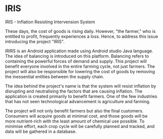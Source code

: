 # IRIS
IRIS - Inflation Resisting Intervension System

These days, the cost of goods is rising daily. However, "the farmer," who is entitled to
profit, frequently experiences a loss. Hence, to address this issue introducing the project
"IRIS".

IRIRS is an Android application made using Android studio Java language.
The idea of balancing is introduced on this platform. Balancing refers to containing
the powerful forces of demand and supply. This project will benefit everyone involved in the
entire farming cycle, not just farmers. The project will also be responsible for lowering the
cost of goods by removing the inessential entities between the supply chain.

The idea behind the project's name is that the system will resist inflation by disrupting
and neutralising the factors that are causing inflation. The application is created primarily to
benefit farmers. One of the few industries that has not seen technological advancement is
agriculture and farming.

The project will not only benefit farmers but also the final customers. Consumers will
acquire goods at minimal cost, and those goods will be more nutrient-rich with the least
amount of chemical use possible. To minimise effort, each crop cycle will be carefully
planned and tracked, and data will be gathered in a database.

